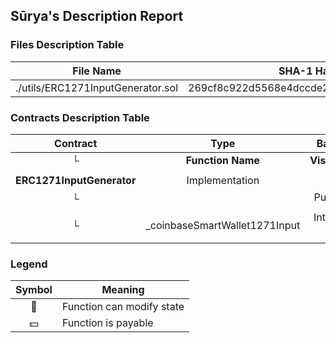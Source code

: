 ## Sūrya's Description Report

### Files Description Table


|  File Name  |  SHA-1 Hash  |
|-------------|--------------|
| ./utils/ERC1271InputGenerator.sol | 269cf8c922d5568e4dccde2aa26e7fe9110ab2e3 |


### Contracts Description Table


|  Contract  |         Type        |       Bases      |                  |                 |
|:----------:|:-------------------:|:----------------:|:----------------:|:---------------:|
|     └      |  **Function Name**  |  **Visibility**  |  **Mutability**  |  **Modifiers**  |
||||||
| **ERC1271InputGenerator** | Implementation |  |||
| └ | <Constructor> | Public ❗️ | 🛑  |NO❗️ |
| └ | _coinbaseSmartWallet1271Input | Internal 🔒 | 🛑  | |


### Legend

|  Symbol  |  Meaning  |
|:--------:|-----------|
|    🛑    | Function can modify state |
|    💵    | Function is payable |
